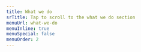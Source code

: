 ```yaml
---
title: What we do
srTitle: Tap to scroll to the what we do section
menuUrl: what-we-do
menuInline: true
menuSpecial: false
menuOrder: 2
---
```


